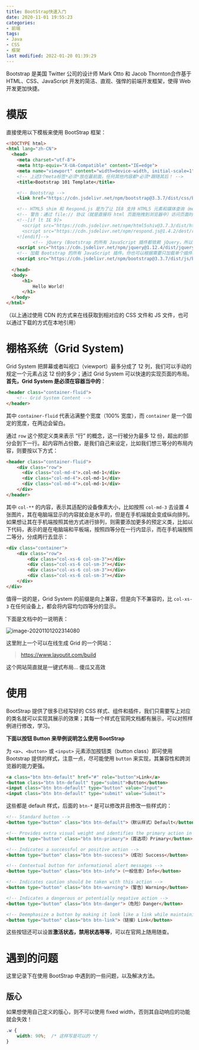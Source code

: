 ```yaml
---
title: BootStrap快速入门
date: 2020-11-01 19:55:23
categories: 
- 前端
tags: 
- Java
- CSS
- 框架
last modified: 2022-01-20 01:39:29
---
```


Bootstrap 是美国 Twitter 公司的设计师 Mark Otto 和 Jacob Thornton合作基于 HTML、CSS、JavaScript 开发的简洁、直观、强悍的前端开发框架，使得 Web 开发更加快捷。

# 模版

直接使用以下模板来使用 BootStrap 框架：

```HTML
<!DOCTYPE html>
<html lang="zh-CN">
  <head>
    <meta charset="utf-8">
    <meta http-equiv="X-UA-Compatible" content="IE=edge">
    <meta name="viewport" content="width=device-width, initial-scale=1">
    <!-- 上述3个meta标签*必须*放在最前面，任何其他内容都*必须*跟随其后！ -->
    <title>Bootstrap 101 Template</title>

    <!-- Bootstrap -->
    <link href="https://cdn.jsdelivr.net/npm/bootstrap@3.3.7/dist/css/bootstrap.min.css" rel="stylesheet">

    <!-- HTML5 shim 和 Respond.js 是为了让 IE8 支持 HTML5 元素和媒体查询（media queries）功能 -->
    <!-- 警告：通过 file:// 协议（就是直接将 html 页面拖拽到浏览器中）访问页面时 Respond.js 不起作用 -->
    <!--[if lt IE 9]>
      <script src="https://cdn.jsdelivr.net/npm/html5shiv@3.7.3/dist/html5shiv.min.js"></script>
      <script src="https://cdn.jsdelivr.net/npm/respond.js@1.4.2/dest/respond.min.js"></script>
    <![endif]-->
          <!-- jQuery (Bootstrap 的所有 JavaScript 插件都依赖 jQuery，所以必须放在前边) -->
    <script src="https://cdn.jsdelivr.net/npm/jquery@1.12.4/dist/jquery.min.js"></script>
    <!-- 加载 Bootstrap 的所有 JavaScript 插件。你也可以根据需要只加载单个插件。 -->
    <script src="https://cdn.jsdelivr.net/npm/bootstrap@3.3.7/dist/js/bootstrap.min.js"></script>
      
  </head>
  <body>
      <h1>
          Hello World!
      </h1>
  </body>
</html>
```

（以上通过使用 CDN 的方式来在线获取到相对应的 CSS 文件和 JS 文件，也可以通过下载的方式在本地引用）

# 棚格系统（Grid System)

Grid System 把屏幕或者叫视口（viewport）最多分成了 12 列，我们可以手动的规定一个元素占这 12 份的多少；通过 Grid System 可以快速的实现页面的布局。**首先，Grid System 是必须在容器当中的**：

```html
<header class="container-fluid">
	<!-- Grid System Content -->
</header>
```

其中 ```container-fluid``` 代表沾满整个宽度（100% 宽度），而 ```container``` 是一个固定的宽度，在两边会留白。

通过 ```row``` 这个预定义类来表示 “行” 的概念，这一行被分为最多 12 份，超出的部分会到下一行。起内容所占份数，是我们自己来设定，比如我们想三等分的布局内容，则要按以下方式：

```html
<header class="container-fluid">
	<div class="row">
      <div class="col-md-4">.col-md-1</div>
      <div class="col-md-4">.col-md-1</div>
      <div class="col-md-4">.col-md-1</div>
    </div>
</header>
```

其中 ```col-**``` 的内容，表示其适配的设备像素大小，比如按照 ```col-md-3``` 去设置 4 张图片，其在电脑端显示的内容就会是水平的，但是在手机端就会变成纵向排列。如果想让其在手机端按照其他方式进行排列，则需要添加更多的预定义类，比如以下代码，表示的是在电脑端和平板端，按照四等分在一行内显示，而在手机端按照二等分，分成两行去显示：

```HTML
<div class="container">
    <div class="row">
        <div class="col-xs-6 col-sm-3"></div>
        <div class="col-xs-6 col-sm-3"></div>
        <div class="col-xs-6 col-sm-3"></div>
        <div class="col-xs-6 col-sm-3"></div>
    </div>
</div>
```

值得一说的是，Grid System 的前缀是向上兼容，但是向下不兼容的，比 ```col-xs-3``` 在任何设备上，都会将内容均匀四等分的显示。

下面是文档中的一说明表：

![image-20201101202314080](https://images-1259064069.cos.ap-guangzhou.myqcloud.com/images/image-20201101202314080.png)

这里附上一个可以在线生成 Grid 的一个网站：

> https://www.layoutit.com/build

这个网站简直就是一键式布局... 傻瓜又高效

# 使用

BootStrap 提供了很多已经写好的 CSS 样式、组件和插件，我们只需要写上对应的类名就可以实现其展示的效果；其每一个样式在官网文档都有展示，可以对照样例进行修改，学习。

**下面以按钮 Button 来举例说明怎么使用 BootStrap**

为 `<a>`、`<button>` 或 `<input>` 元素添加按钮类（button class）即可使用 Bootstrap 提供的样式，注意一点，尽可能使用 ```button``` 来实现，其兼容性和跨浏览器的能力更强。

```html
<a class="btn btn-default" href="#" role="button">Link</a>
<button class="btn btn-default" type="submit">Button</button>
<input class="btn btn-default" type="button" value="Input">
<input class="btn btn-default" type="submit" value="Submit">
```

这些都是 default 样式，后面的 ```btn-*``` 是可以修改并且修改一些样式的：

```html
<!-- Standard button -->
<button type="button" class="btn btn-default">（默认样式）Default</button>

<!-- Provides extra visual weight and identifies the primary action in a set of buttons -->
<button type="button" class="btn btn-primary">（首选项）Primary</button>

<!-- Indicates a successful or positive action -->
<button type="button" class="btn btn-success">（成功）Success</button>

<!-- Contextual button for informational alert messages -->
<button type="button" class="btn btn-info">（一般信息）Info</button>

<!-- Indicates caution should be taken with this action -->
<button type="button" class="btn btn-warning">（警告）Warning</button>

<!-- Indicates a dangerous or potentially negative action -->
<button type="button" class="btn btn-danger">（危险）Danger</button>

<!-- Deemphasize a button by making it look like a link while maintaining button behavior -->
<button type="button" class="btn btn-link">（链接）Link</button>
```

这些按钮还可以设置**激活状态，禁用状态等等**，可以在官网上随用随查。

# 遇到的问题

这里记录下在使用 BootStrap 中遇到的一些问题，以及解决方法。

## 版心

如果想使用自己定义的版心，则不可以使用 fixed width，否则其自动响应的功能就会失效！

```css
.w {
    width: 90%;  /* 这样写是可以的 */
}
```

